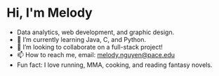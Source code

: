 # Hi, I'm Melody


- Data analytics, web development, and graphic design.
- 🌱 I’m currently learning Java, C, and Python.
- 💞️ I’m looking to collaborate on a full-stack project!
- 📫 How to reach me, email: melody.nguyen@pace.edu
- Fun fact: I love running, MMA, cooking, and reading fantasy novels.

<!---
melodyxnguyen/melodyxnguyen is a ✨ special ✨ repository because its `README.md` (this file) appears on your GitHub profile.
You can click the Preview link to take a look at your changes.
--->
